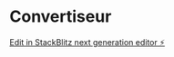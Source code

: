 # Convertiseur

[Edit in StackBlitz next generation editor ⚡️](https://stackblitz.com/~/github.com/jasondubucq89/Convertiseur)